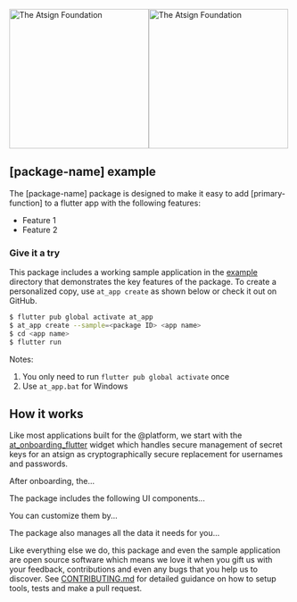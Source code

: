 <!---
Adding the atPlatform logo gives a nice look for your EXAMPLE.md
-->
<a href="https://atsign.com#gh-light-mode-only"><img width=250px src="https://atsign.com/wp-content/uploads/2022/05/atsign-logo-horizontal-color2022.svg#gh-light-mode-only" alt="The Atsign Foundation"></a><a href="https://atsign.com#gh-dark-mode-only"><img width=250px src="https://atsign.com/wp-content/uploads/2023/08/atsign-logo-horizontal-reverse2022-Color.svg#gh-dark-mode-only" alt="The Atsign Foundation"></a>

<!---
## Who is this for?
The EXAMPLE.md should explain what the package does and how to use it as shown with a working 
application that covers the main features of the package. 
-->
## [package-name] example
The [package-name] package is designed to make it easy to add [primary-function] to a flutter app with the following features:
- Feature 1
- Feature 2

<!---
If the package has a template that at_app uses to generate a skeleton app, that is the quickest
way for a developer to assess it and get going with their app.
Make sure and add in your package ID for the at_app sample.
-->
### Give it a try
This package includes a working sample application in the [example](https://github.com/atsign-foundation/at_client_sdk/tree/trunk/at_client_mobile/example) directory that demonstrates the key features of the package. To create a personalized copy, use ```at_app create``` as shown below or check it out on GitHub.

```sh
$ flutter pub global activate at_app 
$ at_app create --sample=<package ID> <app name> 
$ cd <app name>
$ flutter run
```
Notes: 
1. You only need to run ```flutter pub global activate``` once
2. Use ```at_app.bat``` for Windows


<!---
It is important to explain what is happening in the sample application in this document and also 
with good quality annotations in the source code repository.
-->
## How it works

<!---
Most applications will need to incorporate the at_onboarding_flutter widget, so a brief intro
and reference is appropriate.
-->
Like most applications built for the  @‎platform, we start with the [at_onboarding_flutter](https://pub.dev/packages/at_onboarding_flutter) 
widget which handles secure management of secret keys for an atsign as cryptographically secure 
replacement for usernames and passwords.

<!---
The onboarding widget "nextScreen" parameter should be described here and is the first widget 
from your package that get used.
-->
After onboarding, the...

<!---
You should list and explain the UI components that are made available in the package and describe 
how to use them.
-->
The package includes the following UI components...

<!---
Most UI components will offer a degree of customization so you should outline what the available 
options are and how to use them.
-->
You can customize them by...

<!---
If your package creates data or has its own namespace, you should describe that it does here.
-->
The package also manages all the data it needs for you...

<!---
Give some context and state the intent - we welcome contributions - we want
pull requests and to hear about issues. Include the boilerplate language
below to add some context to @‎platform packages 
-->
Like everything else we do, this package and even the sample application are open source software 
which means we love it when you gift us with your feedback, contributions and even any bugs 
that you help us to discover. See [CONTRIBUTING.md](CONTRIBUTING.md) for detailed guidance on how 
to setup tools, tests and make a pull request.
